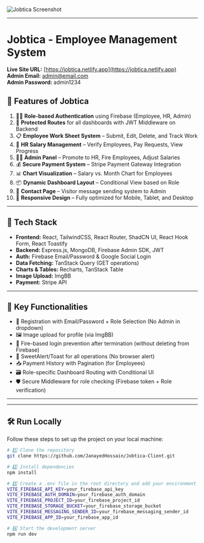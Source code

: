 ![Jobtica Screenshot](https://i.ibb.co/ZRs8j7t8/Screenshot-253.png)

---

# Jobtica - Employee Management System

**Live Site URL:** [https://jobtica.netlify.app](https://jobtica.netlify.app)  
**Admin Email:** admin@email.com  
**Admin Password:** admin1234

## 🌟 Features of Jobtica

1. 🧑‍💼 **Role-based Authentication** using Firebase (Employee, HR, Admin)
2. 🔐 **Protected Routes** for all dashboards with JWT Middleware on Backend
3. 📋 **Employee Work Sheet System** – Submit, Edit, Delete, and Track Work
4. 💸 **HR Salary Management** – Verify Employees, Pay Requests, View Progress
5. 🧑‍💻 **Admin Panel** – Promote to HR, Fire Employees, Adjust Salaries
6. 💰 **Secure Payment System** – Stripe Payment Gateway Integration
7. 📊 **Chart Visualization** – Salary vs. Month Chart for Employees
8. 📦 **Dynamic Dashboard Layout** – Conditional View based on Role
9. 📨 **Contact Page** – Visitor message sending system to Admin
10. 🧠 **Responsive Design** – Fully optimized for Mobile, Tablet, and Desktop

---

## 🚀 Tech Stack

- **Frontend:** React, TailwindCSS, React Router, ShadCN UI, React Hook Form, React Toastify
- **Backend:** Express.js, MongoDB, Firebase Admin SDK, JWT
- **Auth:** Firebase Email/Password & Google Social Login
- **Data Fetching:** TanStack Query (GET operations)
- **Charts & Tables:** Recharts, TanStack Table
- **Image Upload:** ImgBB
- **Payment:** Stripe API

---

## 🧾 Key Functionalities

- 🧾 Registration with Email/Password + Role Selection (No Admin in dropdown)
- 🖼️ Image upload for profile (via ImgBB)
- 📂 Fire-based login prevention after termination (without deleting from Firebase)
- 🧾 SweetAlert/Toast for all operations (No browser alert)
- 📥 Payment History with Pagination (for Employees)
- 🗃️ Role-specific Dashboard Routing with Conditional UI
- 🛡️ Secure Middleware for role checking (Firebase token + Role verification)

---

---

## 🛠️ Run Locally

Follow these steps to set up the project on your local machine:

```bash
# 1️⃣ Clone the repository
git clone https://github.com/JanayedHossain/Jobtica-Client.git

# 2️⃣ Install dependencies
npm install

# 3️⃣ Create a .env file in the root directory and add your environment variables
VITE_FIREBASE_API_KEY=your_firebase_api_key
VITE_FIREBASE_AUTH_DOMAIN=your_firebase_auth_domain
VITE_FIREBASE_PROJECT_ID=your_firebase_project_id
VITE_FIREBASE_STORAGE_BUCKET=your_firebase_storage_bucket
VITE_FIREBASE_MESSAGING_SENDER_ID=your_firebase_messaging_sender_id
VITE_FIREBASE_APP_ID=your_firebase_app_id

# 4️⃣ Start the development server
npm run dev

```
